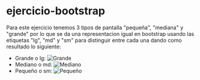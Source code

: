 # ejercicio-bootstrap
Para este ejercicio tenemos 3 tipos de pantalla "pequeña", "mediana" y "grande" por lo que se da una representacion igual en bootstrap usando las etiquetas "lg", "md" y "sm" para distinguir entre cada una dando como resultado lo siguiente:
* Grande o lg:
![Grande](https://user-images.githubusercontent.com/31293665/133325963-36d13649-cf6e-4c41-9ce5-dc9d98ac2e12.png)
* Mediano o md:
![Mediano](https://user-images.githubusercontent.com/31293665/133326027-9cd91501-1eae-4e50-ab43-6be0ebc05833.png)
* Pequeño o sm:
![Pequeño](https://user-images.githubusercontent.com/31293665/133326046-0e05748d-0f5b-483b-a9bd-fdab85afd570.png)

